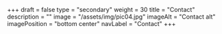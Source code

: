 +++
draft = false
type = "secondary"
weight = 30
title = "Contact"
description = ""
image = "/assets/img/pic04.jpg"
imageAlt = "Contact alt"
imagePosition = "bottom center"
navLabel = "Contact"
+++

